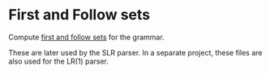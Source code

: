# First and Follow sets

Compute
[first and follow sets](https://www.cs.uaf.edu/~cs331/notes/FirstFollow.pdf)
for the grammar.

These are later used by the SLR parser. In a separate project, these files are
also used for the LR(1) parser.